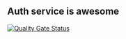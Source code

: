 ## Auth service is awesome

[![Quality Gate Status](https://sonarcloud.io/api/project_badges/measure?project=codersgyan_auth-coverage-test&metric=alert_status)](https://sonarcloud.io/summary/new_code?id=codersgyan_auth-coverage-test)
